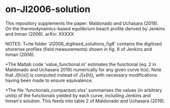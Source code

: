 # on-JI2006-solution
This repository supplements the paper:
Maldonado and Uchasara (2019). On the thermodynamics-based equilibrium beach profile derived by Jenkins and Inman (2006). arXiv: XXXXX

NOTES:
T+he folder 'JI2006_digitised_solutions_fig8' contains the digitised shorerise profiles (field measurements) shown in fig. 8 of Jenkins and Inman (2006).

+The Matlab code 'value_functional.m' estimates the functional (eq. 2 in Maldonado and Uchasara 2019) numerically for any given curve h(x). Note that J[h(x)] is computed instead of J[x(h)], with necessary modifications having been made to ensure equivalence. 

+The file 'functionals_comparison.xlsx' summarises the values (in arbitrary units) of the functionals yielded by each curve, including Jenkins and Inman's solution. This feeds into table 2 of Maldonado and Uchasara (2019).

